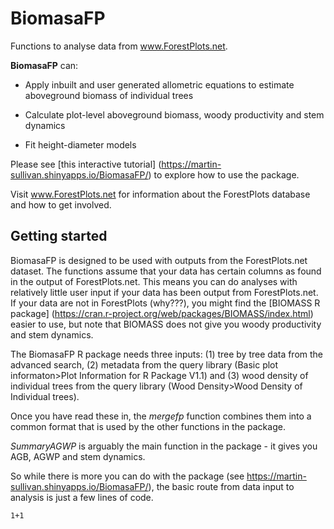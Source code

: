 # BiomasaFP
Functions to analyse data from www.ForestPlots.net.

**BiomasaFP** can:

* Apply inbuilt and user generated allometric equations to estimate aboveground biomass of individual trees

* Calculate plot-level aboveground biomass, woody productivity and stem dynamics

* Fit height-diameter models

Please see [this interactive tutorial] (https://martin-sullivan.shinyapps.io/BiomasaFP/) to explore how to use the package.

Visit www.ForestPlots.net for information about the ForestPlots database and how to get involved.

## Getting started
BiomasaFP is designed to be used with outputs from the ForestPlots.net dataset. The functions assume that your data has certain columns as found in the output of ForestPlots.net. This means you can do analyses with relatively little user input if your data has been output from ForestPlots.net. If your data are not in ForestPlots (why???), you might find the [BIOMASS R package] (https://cran.r-project.org/web/packages/BIOMASS/index.html) easier to use, but note that BIOMASS does not give you woody productivity and stem dynamics.

The BiomasaFP R package needs three inputs: (1) tree by tree data from the advanced search, (2) metadata from the query library (Basic plot informaton>Plot Information for R Package V1.1) and (3) wood density of individual trees from the query library (Wood Density>Wood Density of Individual trees).

Once you have read these in, the *mergefp* function combines them into a common format that is used by the other functions in the package.

*SummaryAGWP* is arguably the main function in the package - it gives you AGB, AGWP and stem dynamics.

So while there is more you can do with the package (see https://martin-sullivan.shinyapps.io/BiomasaFP/), the basic route from data input to analysis is just a few lines of code.

```{r wadge, echo=TRUE}
1+1
```
